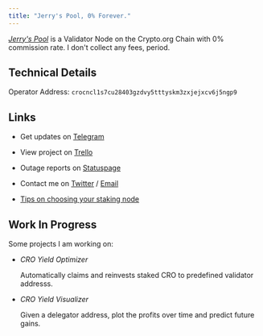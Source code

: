 ```yaml
---
title: "Jerry's Pool, 0% Forever."
---
```

[*Jerry's Pool*](https://crypto.org/explorer/validator/crocncl1s7cu28403gzdvy5tttyskm3zxjejxcv6j5ngp9) is a Validator Node on the Crypto.org Chain with 0% commission rate.
I don't collect any fees, period.

## Technical Details

Operator Address: `crocncl1s7cu28403gzdvy5tttyskm3zxjejxcv6j5ngp9`

## Links

* Get updates on [Telegram](https://t.me/jerryspool)

* View project on [Trello](https://trello.com/b/4VodUm8P)

* Outage reports on [Statuspage](https://jerrys-pool.statuspage.io/)

* Contact me on [Twitter](https://twitter.com/zanglang) / [Email](mailto:jerry@libcoffee.net)

* [Tips on choosing your staking node](https://www.reddit.com/r/Crypto_com/comments/mdgda8/tip_choose_your_staking_node_wisely/)

## Work In Progress

Some projects I am working on:

* _CRO Yield Optimizer_

  Automatically claims and reinvests staked CRO to predefined validator addresss.

* _CRO Yield Visualizer_

  Given a delegator address, plot the profits over time and predict future gains.
